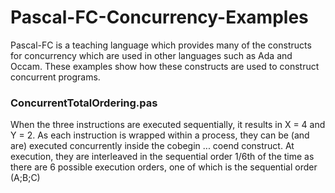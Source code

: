 # Pascal-FC-Concurrency-Examples
Pascal-FC is a teaching language which provides many of the constructs for concurrency which are used in other languages such as Ada and Occam. These examples show how these constructs are used to construct concurrent programs.

### ConcurrentTotalOrdering.pas
When the three instructions are executed sequentially, it results in X = 4 and Y = 2. As each instruction is wrapped within a process, they can be (and are) executed concurrently inside the cobegin ... coend construct. At execution, they are interleaved in the sequential order 1/6th of the time as there are 6 possible execution orders, one of which is the sequential order (A;B;C)
